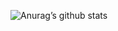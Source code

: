 ![Anurag’s github stats](https://github-readme-stats.vercel.app/api?username=agcanthony&show_icons=true&count_private=true&theme=tokyonight)


